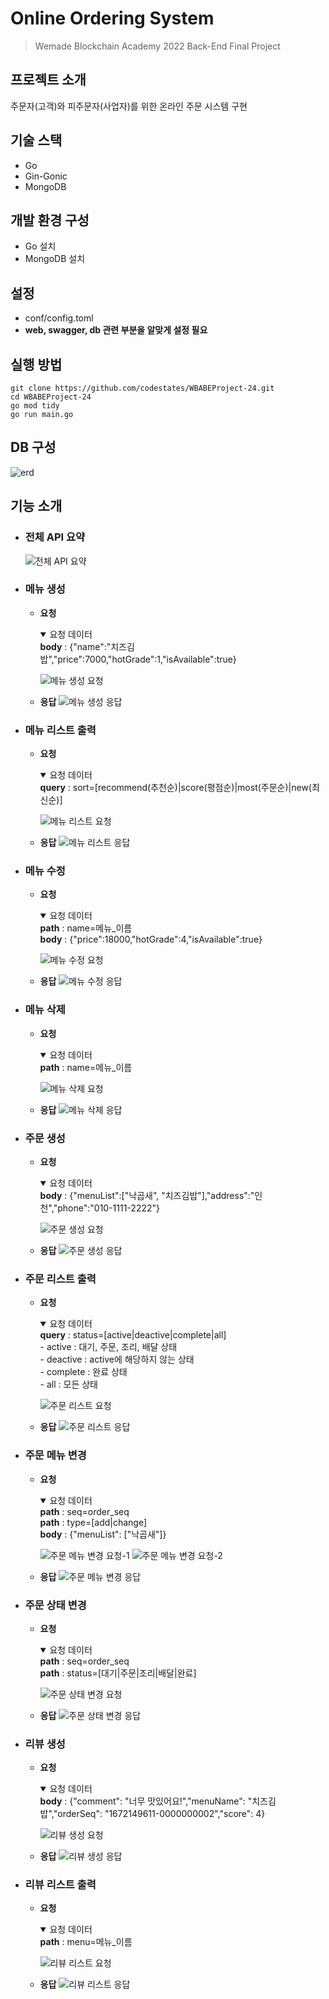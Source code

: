 # Online Ordering System
> Wemade Blockchain Academy 2022 Back-End Final Project

## 프로젝트 소개
주문자(고객)와 피주문자(사업자)를 위한 온라인 주문 시스템 구현

## 기술 스택
- Go
- Gin-Gonic
- MongoDB

## 개발 환경 구성
- Go 설치
- MongoDB 설치

## 설정
- conf/config.toml
- **web, swagger, db 관련 부분을 알맞게 설정 필요**

## 실행 방법
```
git clone https://github.com/codestates/WBABEProject-24.git
cd WBABEProject-24
go mod tidy
go run main.go
```

## DB 구성
![erd](https://user-images.githubusercontent.com/115597002/209469922-4c4f85fe-3065-4417-8754-569d51c6742d.PNG)

## 기능 소개
- ### 전체 API 요약
    ![전체 API 요약](https://user-images.githubusercontent.com/115597002/209684052-a4b78738-4fb6-4f39-974a-0ceef820987a.png)

- ### 메뉴 생성
  - **요청**
    <details open>
        <summary>요청 데이터</summary>
        <b>body</b> : {"name":"치즈김밥","price":7000,"hotGrade":1,"isAvailable":true}
    </details>

    ![메뉴 생성 요청](https://user-images.githubusercontent.com/115597002/209683063-3c7fc7a2-e47d-4ea4-8841-218ea17eaa2a.png)
  - **응답**
    ![메뉴 생성 응답](https://user-images.githubusercontent.com/115597002/209683091-8c3c1026-8015-4707-9873-19551851a423.png)

- ### 메뉴 리스트 출력
  - **요청**
    <details open>
        <summary>요청 데이터</summary>
        <b>query</b> : sort=[recommend(추천순)|score(평점순)|most(주문순)|new(최신순)]
    </details>

    ![메뉴 리스트 요청](https://user-images.githubusercontent.com/115597002/209682679-253965c2-014a-4737-8ae2-39c9a5257df6.png)
  - **응답**
    ![메뉴 리스트 응답](https://user-images.githubusercontent.com/115597002/209682710-a6f9aa21-2328-4544-a90e-efddf4ff4729.png)

- ### 메뉴 수정
  - **요청**
    <details open>
        <summary>요청 데이터</summary>
        <b>path</b> : name=메뉴_이름<br>
        <b>body</b> : {"price":18000,"hotGrade":4,"isAvailable":true}
    </details>

    ![메뉴 수정 요청](https://user-images.githubusercontent.com/115597002/209682890-7141310e-9b35-4d4c-8616-9439adce538c.png)
  - **응답**
    ![메뉴 수정 응답](https://user-images.githubusercontent.com/115597002/209682946-be534416-5e0e-4856-85fd-fb2852d988df.png)

- ### 메뉴 삭제
  - **요청**
    <details open>
        <summary>요청 데이터</summary>
        <b>path</b> : name=메뉴_이름
    </details>

    ![메뉴 삭제 요청](https://user-images.githubusercontent.com/115597002/209682998-e05052ca-92f0-48bf-9bdb-e48f739833d5.png)
  - **응답**
    ![메뉴 삭제 응답](https://user-images.githubusercontent.com/115597002/209683031-9cd550ee-6502-46da-8f7c-196b339c111e.png)

- ### 주문 생성
  - **요청**
    <details open>
        <summary>요청 데이터</summary>
        <b>body</b> : {"menuList":["낙곱새", "치즈김밥"],"address":"인천","phone":"010-1111-2222"}
    </details>

    ![주문 생성 요청](https://user-images.githubusercontent.com/115597002/209683387-4d1e8619-ae25-439c-9cd2-6d30fa50bbd2.png)
  - **응답**
    ![주문 생성 응답](https://user-images.githubusercontent.com/115597002/209683416-7e303fe0-37d2-4b2a-9618-f53fade97a32.png)

- ### 주문 리스트 출력
  - **요청**
    <details open>
        <summary>요청 데이터</summary>
        <b>query</b> : status=[active|deactive|complete|all]<br>
        - active : 대기, 주문, 조리, 배달 상태<br>
        - deactive : active에 해당하지 않는 상태 <br>
        - complete : 완료 상태<br>
        - all : 모든 상태
    </details>

    ![주문 리스트 요청](https://user-images.githubusercontent.com/115597002/209683131-52d5b8a9-b61e-4a04-8bfb-933b26b432a6.png)
  - **응답**
    ![주문 리스트 응답](https://user-images.githubusercontent.com/115597002/209683196-00c7d6b3-7f55-42ff-af9e-db90ddd45abd.png)

- ### 주문 메뉴 변경
  - **요청**
    <details open>
        <summary>요청 데이터</summary>
        <b>path</b> : seq=order_seq<br>
        <b>path</b> : type=[add|change]<br>
        <b>body</b> : {"menuList": ["낙곱새"]}
    </details>

    ![주문 메뉴 변경 요청-1](https://user-images.githubusercontent.com/115597002/209683226-0b30afec-9ce3-4e41-9e71-73c6d534c3c5.png)
    ![주문 메뉴 변경 요청-2](https://user-images.githubusercontent.com/115597002/209683267-f72d1170-ca61-4e34-b264-d04c4e7bc342.png)
  - **응답**
    ![주문 메뉴 변경 응답](https://user-images.githubusercontent.com/115597002/209683298-3389d89e-15eb-411f-ac91-3c4f4e0aa9ce.png)

- ### 주문 상태 변경
  - **요청**
    <details open>
        <summary>요청 데이터</summary>
        <b>path</b> : seq=order_seq<br>
        <b>path</b> : status=[대기|주문|조리|배달|완료]
    </details>

    ![주문 상태 변경 요청](https://user-images.githubusercontent.com/115597002/209683321-d2280e83-b65a-4840-8ad4-dc5d29721dce.png)
  - **응답**
    ![주문 상태 변경 응답](https://user-images.githubusercontent.com/115597002/209683361-443e51e9-b071-4259-9703-aac10ec4d1bc.png)

- ### 리뷰 생성
  - **요청**
    <details open>
        <summary>요청 데이터</summary>
        <b>body</b> : {"comment": "너무 맛있어요!","menuName": "치즈김밥","orderSeq": "1672149611-0000000002","score": 4}
    </details>

    ![리뷰 생성 요청](https://user-images.githubusercontent.com/115597002/209682618-07328b94-26e4-4f23-9a34-1488845d47de.png)
  - **응답**
    ![리뷰 생성 응답](https://user-images.githubusercontent.com/115597002/209682647-b4d02dbe-3760-4f71-b03c-fbc596178a67.png)

- ### 리뷰 리스트 출력
  - **요청**
    <details open>
        <summary>요청 데이터</summary>
        <b>path</b> : menu=메뉴_이름
    </details>

    ![리뷰 리스트 요청](https://user-images.githubusercontent.com/115597002/209682527-74c0bfdf-c4c7-4bf8-92de-0f87b52e70b6.png)
  - **응답**
    ![리뷰 리스트 응답](https://user-images.githubusercontent.com/115597002/209682575-7620ead6-ad32-432a-9737-75bb6f645c3e.png)
